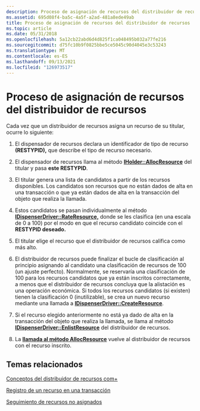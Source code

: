 ```yaml
---
description: Proceso de asignación de recursos del distribuidor de recursos
ms.assetid: 695d08f4-ba5c-4a5f-a2ad-481a8ede49ab
title: Proceso de asignación de recursos del distribuidor de recursos
ms.topic: article
ms.date: 05/31/2018
ms.openlocfilehash: 5a12cb22abd6d4d825f1ca048495b032a77fe216
ms.sourcegitcommit: d75fc10b9f0825bbe5ce5045c90d4045e3c53243
ms.translationtype: MT
ms.contentlocale: es-ES
ms.lasthandoff: 09/13/2021
ms.locfileid: "126973517"
---
```

# <a name="resource-dispenser-resource-allocation-process"></a>Proceso de asignación de recursos del distribuidor de recursos

Cada vez que un distribuidor de recursos asigna un recurso de su titular, ocurre lo siguiente:

1.  El dispensador de recursos declara un identificador de tipo de recurso **(RESTYPID),** que describe el tipo de recurso necesario.

2.  El dispensador de recursos llama al método [**IHolder::AllocResource**](/windows/desktop/api/ComSvcs/nf-comsvcs-iholder-allocresource) del titular y pasa **este RESTYPID**.

3.  El titular genera una lista de candidatos a partir de los recursos disponibles. Los candidatos son recursos que no están dados de alta en una transacción o que ya están dados de alta en la transacción del objeto que realiza la llamada.

4.  Estos candidatos se pasan individualmente al método [**IDispenserDriver::RateResource,**](/windows/desktop/api/ComSvcs/nf-comsvcs-idispenserdriver-rateresource) donde se les clasifica (en una escala de 0 a 100) por el modo en que el recurso candidato coincide con el **RESTYPID deseado.**

5.  El titular elige el recurso que el distribuidor de recursos califica como más alto.

6.  El distribuidor de recursos puede finalizar el bucle de clasificación al principio asignando al candidato una clasificación de recursos de 100 (un ajuste perfecto). Normalmente, se reservaría una clasificación de 100 para los recursos candidatos que ya están inscritos correctamente, a menos que el distribuidor de recursos concluya que la alistación es una operación económica. Si todos los recursos candidatos (si existen) tienen la clasificación 0 (inutilizable), se crea un nuevo recurso mediante una llamada a [**IDispenserDriver::CreateResource**](/windows/desktop/api/ComSvcs/nf-comsvcs-idispenserdriver-createresource).

7.  Si el recurso elegido anteriormente no está ya dado de alta en la transacción del objeto que realiza la llamada, se llama al método [**IDispenserDriver::EnlistResource**](/windows/desktop/api/ComSvcs/nf-comsvcs-idispenserdriver-enlistresource) del distribuidor de recursos.

8.  La [**llamada al método AllocResource**](/windows/desktop/api/ComSvcs/nf-comsvcs-iholder-allocresource) vuelve al distribuidor de recursos con el recurso inscrito.

## <a name="related-topics"></a>Temas relacionados

<dl> <dt>

[Conceptos del distribuidor de recursos com+](com--resource-dispenser-concepts.md)
</dt> <dt>

[Registro de un recurso en una transacción](enlisting-a-resource-in-a-transaction.md)
</dt> <dt>

[Seguimiento de recursos no asignados](tracking-non-allocated-resources.md)
</dt> </dl>

 

 



